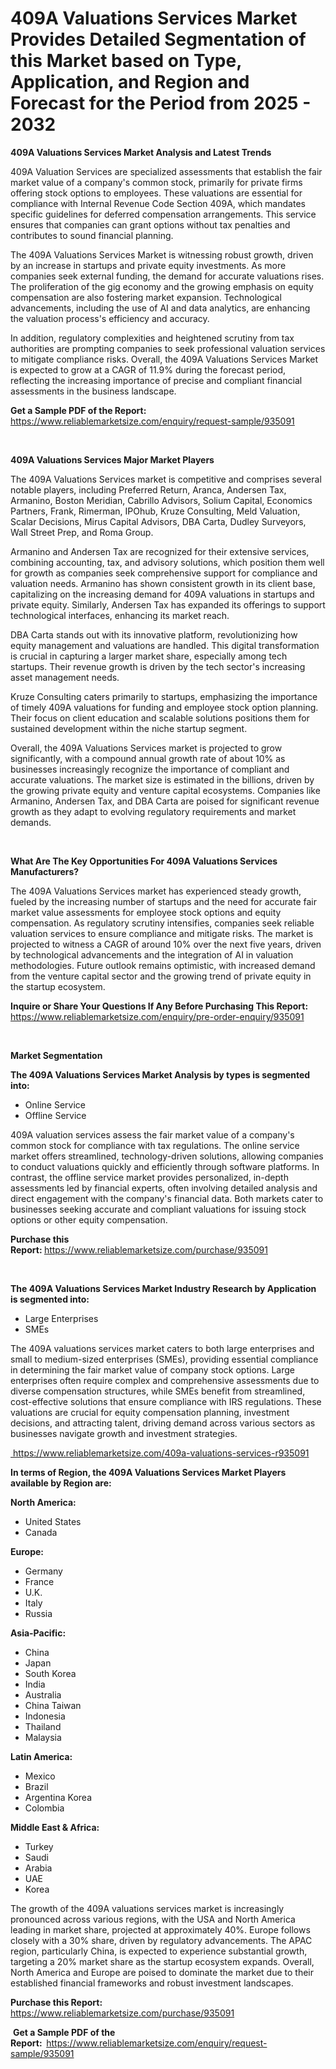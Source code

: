 <p><h1>409A Valuations Services Market Provides Detailed Segmentation of this Market based on Type, Application, and Region and Forecast for the Period from 2025 - 2032</h1></p><p><strong>409A Valuations Services Market Analysis and Latest Trends</strong></p>
<p><p>409A Valuation Services are specialized assessments that establish the fair market value of a company's common stock, primarily for private firms offering stock options to employees. These valuations are essential for compliance with Internal Revenue Code Section 409A, which mandates specific guidelines for deferred compensation arrangements. This service ensures that companies can grant options without tax penalties and contributes to sound financial planning.</p><p>The 409A Valuations Services Market is witnessing robust growth, driven by an increase in startups and private equity investments. As more companies seek external funding, the demand for accurate valuations rises. The proliferation of the gig economy and the growing emphasis on equity compensation are also fostering market expansion. Technological advancements, including the use of AI and data analytics, are enhancing the valuation process's efficiency and accuracy.</p><p>In addition, regulatory complexities and heightened scrutiny from tax authorities are prompting companies to seek professional valuation services to mitigate compliance risks. Overall, the 409A Valuations Services Market is expected to grow at a CAGR of 11.9% during the forecast period, reflecting the increasing importance of precise and compliant financial assessments in the business landscape.</p></p>
<p><strong>Get a Sample PDF of the Report:&nbsp;</strong> <a href="https://www.reliablemarketsize.com/enquiry/request-sample/935091?utm_campaign=1879&utm_medium=2&utm_source=Github&utm_content=ia&utm_term=18042025&utm_id=409a-valuations-services">https://www.reliablemarketsize.com/enquiry/request-sample/935091</a></p>
<p>&nbsp;</p>
<p><strong>409A Valuations Services Major Market Players</strong></p>
<p><p>The 409A Valuations Services market is competitive and comprises several notable players, including Preferred Return, Aranca, Andersen Tax, Armanino, Boston Meridian, Cabrillo Advisors, Solium Capital, Economics Partners, Frank, Rimerman, IPOhub, Kruze Consulting, Meld Valuation, Scalar Decisions, Mirus Capital Advisors, DBA Carta, Dudley Surveyors, Wall Street Prep, and Roma Group. </p><p>Armanino and Andersen Tax are recognized for their extensive services, combining accounting, tax, and advisory solutions, which position them well for growth as companies seek comprehensive support for compliance and valuation needs. Armanino has shown consistent growth in its client base, capitalizing on the increasing demand for 409A valuations in startups and private equity. Similarly, Andersen Tax has expanded its offerings to support technological interfaces, enhancing its market reach.</p><p>DBA Carta stands out with its innovative platform, revolutionizing how equity management and valuations are handled. This digital transformation is crucial in capturing a larger market share, especially among tech startups. Their revenue growth is driven by the tech sector's increasing asset management needs.</p><p>Kruze Consulting caters primarily to startups, emphasizing the importance of timely 409A valuations for funding and employee stock option planning. Their focus on client education and scalable solutions positions them for sustained development within the niche startup segment.</p><p>Overall, the 409A Valuations Services market is projected to grow significantly, with a compound annual growth rate of about 10% as businesses increasingly recognize the importance of compliant and accurate valuations. The market size is estimated in the billions, driven by the growing private equity and venture capital ecosystems. Companies like Armanino, Andersen Tax, and DBA Carta are poised for significant revenue growth as they adapt to evolving regulatory requirements and market demands.</p></p>
<p>&nbsp;</p>
<p><strong>What Are The Key Opportunities For 409A Valuations Services Manufacturers?</strong></p>
<p><p>The 409A Valuations Services market has experienced steady growth, fueled by the increasing number of startups and the need for accurate fair market value assessments for employee stock options and equity compensation. As regulatory scrutiny intensifies, companies seek reliable valuation services to ensure compliance and mitigate risks. The market is projected to witness a CAGR of around 10% over the next five years, driven by technological advancements and the integration of AI in valuation methodologies. Future outlook remains optimistic, with increased demand from the venture capital sector and the growing trend of private equity in the startup ecosystem.</p></p>
<p><strong>Inquire or Share Your Questions If Any Before Purchasing This Report:</strong> <a href="https://www.reliablemarketsize.com/enquiry/pre-order-enquiry/935091?utm_campaign=1879&utm_medium=2&utm_source=Github&utm_content=ia&utm_term=18042025&utm_id=409a-valuations-services">https://www.reliablemarketsize.com/enquiry/pre-order-enquiry/935091</a></p>
<p>&nbsp;</p>
<p><strong>Market Segmentation</strong></p>
<p><strong>The 409A Valuations Services Market Analysis by types is segmented into:</strong></p>
<p><ul><li>Online Service</li><li>Offline Service</li></ul></p>
<p><p>409A valuation services assess the fair market value of a company's common stock for compliance with tax regulations. The online service market offers streamlined, technology-driven solutions, allowing companies to conduct valuations quickly and efficiently through software platforms. In contrast, the offline service market provides personalized, in-depth assessments led by financial experts, often involving detailed analysis and direct engagement with the company's financial data. Both markets cater to businesses seeking accurate and compliant valuations for issuing stock options or other equity compensation.</p></p>
<p><strong>Purchase this Report:&nbsp;</strong><a href="https://www.reliablemarketsize.com/purchase/935091?utm_campaign=1879&utm_medium=2&utm_source=Github&utm_content=ia&utm_term=18042025&utm_id=409a-valuations-services">https://www.reliablemarketsize.com/purchase/935091</a></p>
<p>&nbsp;</p>
<p><strong>The 409A Valuations Services Market Industry Research by Application is segmented into:</strong></p>
<p><ul><li>Large Enterprises</li><li>SMEs</li></ul></p>
<p><p>The 409A valuations services market caters to both large enterprises and small to medium-sized enterprises (SMEs), providing essential compliance in determining the fair market value of company stock options. Large enterprises often require complex and comprehensive assessments due to diverse compensation structures, while SMEs benefit from streamlined, cost-effective solutions that ensure compliance with IRS regulations. These valuations are crucial for equity compensation planning, investment decisions, and attracting talent, driving demand across various sectors as businesses navigate growth and investment strategies.</p></p>
<p><a href="https://www.reliablemarketsize.com/409a-valuations-services-r935091?utm_campaign=1879&utm_medium=2&utm_source=Github&utm_content=ia&utm_term=18042025&utm_id=409a-valuations-services">&nbsp;https://www.reliablemarketsize.com/409a-valuations-services-r935091</a></p>
<p><strong>In terms of Region, the 409A Valuations Services Market Players available by Region are:</strong></p>
<p>
    <p> <strong> North America: </strong>
        <ul>
            <li>United States</li>
            <li>Canada</li>
        </ul>
        </p> 
    <p> <strong> Europe: </strong>
        <ul>
            <li>Germany</li>
            <li>France</li>
            <li>U.K.</li>
            <li>Italy</li>
            <li>Russia</li>
        </ul>
        </p> 
    <p> <strong> Asia-Pacific: </strong>
        <ul>
            <li>China</li>
            <li>Japan</li>
            <li>South Korea</li>
            <li>India</li>
            <li>Australia</li>
            <li>China Taiwan</li>
            <li>Indonesia</li>
            <li>Thailand</li>
            <li>Malaysia</li>
        </ul>
        </p> 
    <p> <strong> Latin America: </strong>
        <ul>
            <li>Mexico</li>
            <li>Brazil</li>
            <li>Argentina Korea</li>
            <li>Colombia</li>
        </ul>
        </p> 
    <p> <strong> Middle East & Africa: </strong>
        <ul>
            <li>Turkey</li>
            <li>Saudi</li>
            <li>Arabia</li>
            <li>UAE</li>
            <li>Korea</li>
        </ul>
    </p>
    </p>
<p><p>The growth of the 409A valuations services market is increasingly pronounced across various regions, with the USA and North America leading in market share, projected at approximately 40%. Europe follows closely with a 30% share, driven by regulatory advancements. The APAC region, particularly China, is expected to experience substantial growth, targeting a 20% market share as the startup ecosystem expands. Overall, North America and Europe are poised to dominate the market due to their established financial frameworks and robust investment landscapes.</p></p>
<p><strong>Purchase this Report: </strong><a href="https://www.reliablemarketsize.com/purchase/935091?utm_campaign=1879&utm_medium=2&utm_source=Github&utm_content=ia&utm_term=18042025&utm_id=409a-valuations-services">https://www.reliablemarketsize.com/purchase/935091</a></p>
<p>&nbsp;<strong>Get a Sample PDF of the Report:&nbsp;&nbsp;</strong><a href="https://www.reliablemarketsize.com/enquiry/request-sample/935091?utm_campaign=1879&utm_medium=2&utm_source=Github&utm_content=ia&utm_term=18042025&utm_id=409a-valuations-services">https://www.reliablemarketsize.com/enquiry/request-sample/935091</a></p>
<p><strong></strong></p>
<p><p></p><p></p><p></p></p>